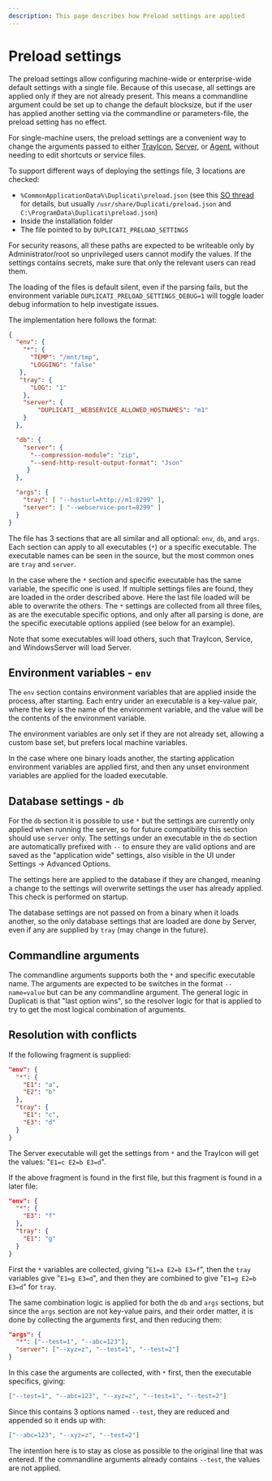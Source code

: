 ```yaml
---
description: This page describes how Preload settings are applied
---
```


# Preload settings

The preload settings allow configuring machine-wide or enterprise-wide default settings with a single file. Because of this usecase, all settings are applied only if they are not already present. This means a commandline argument could be set up to change the default blocksize, but if the user has applied another setting via the commandline or parameters-file, the preload setting has no effect.

For single-machine users, the preload settings are a convenient way to change the arguments passed to either [TrayIcon](../duplicati-programs/trayicon.md), [Server](../duplicati-programs/server.md), or [Agent](../duplicati-programs/agent.md), without needing to edit shortcuts or service files.

To support different ways of deploying the settings file, 3 locations are checked:

* `%CommonApplicationData%\Duplicati\preload.json` (see this [SO thread](https://stackoverflow.com/questions/895723/environment-getfolderpath-commonapplicationdata-is-still-returning-c-docum) for details, but usually `/usr/share/Duplicati/preload.json` and `C:\ProgramData\Duplicati\preload.json`)
* Inside the installation folder
* The file pointed to by `DUPLICATI_PRELOAD_SETTINGS`

For security reasons, all these paths are expected to be writeable only by Administrator/root so unprivileged users cannot modify the values. If the settings contains secrets, make sure that only the relevant users can read them.

The loading of the files is default silent, even if the parsing fails, but the environment variable `DUPLICATI_PRELOAD_SETTINGS_DEBUG=1` will toggle loader debug information to help investigate issues.

The implementation here follows the format:

```json
{
  "env": {
    "*": {
      "TEMP": "/mnt/tmp",
      "LOGGING": "false"
   },
   "tray": {
      "LOG": "1"
    },
    "server": {
        "DUPLICATI__WEBSERVICE_ALLOWED_HOSTNAMES": "m1"
    }
  },

  "db": {
    "server": {
      "--compression-module": "zip",
      "--send-http-result-output-format": "Json"
     }
  },

  "args": {
    "tray": [ "--hosturl=http://m1:8299" ],
    "server": [ "--webservice-port=8299" ]
  }
}
```

The file has 3 sections that are all similar and all optional: `env`, `db`, and `args`. Each section can apply to all executables (`*`) or a specific executable. The executable names can be seen in the source, but the most common ones are `tray` and `server`.

In the case where the `*` section and specific executable has the same variable, the specific one is used. If multiple settings files are found, they are loaded in the order described above. Here the last file loaded will be able to overwrite the others. The `*` settings are collected from all three files, as are the executable specific options, and only after all parsing is done, are the specific executable options applied (see below for an example).

Note that some executables will load others, such that TrayIcon, Service, and WindowsServer will load Server.

## Environment variables - `env`

The `env` section contains environment variables that are applied inside the process, after starting. Each entry under an executable is a key-value pair, where the key is the name of the environment variable, and the value will be the contents of the environment variable.

The environment variables are only set if they are not already set, allowing a custom base set, but prefers local machine variables.

In the case where one binary loads another, the starting application environment variables are applied first, and then any unset environment variables are applied for the loaded executable.

## Database settings - `db`

For the `db` section it is possible to use `*` but the settings are currently only applied when running the server, so for future compatibility this section should use `server` only. The settings under an executable in the `db` section are automatically prefixed with `--` to ensure they are valid options and are saved as the "application wide" settings, also visible in the UI under Settings -> Advanced Options.

The settings here are applied to the database if they are changed, meaning a change to the settings will overwrite settings the user has already applied. This check is performed on startup.

The database settings are not passed on from a binary when it loads another, so the only database settings that are loaded are done by Server, even if any are supplied by `tray` (may change in the future).

## Commandline arguments

The commandline arguments supports both the `*` and specific executable name. The arguments are expected to be switches in the format `--name=value` but can be any commandline argument. The general logic in Duplicati is that "last option wins", so the resolver logic for that is applied to try to get the most logical combination of arguments.

## Resolution with conflicts

If the following fragment is supplied:

```json
"env": {
  "*": {
    "E1": "a",
    "E2": "b"
  },
  "tray": {
    "E1": "c",
    "E3": "d"
  }
}
```

The Server executable will get the settings from `*` and the TrayIcon will get the values: "`E1=c E2=b E3=d`".

If the above fragment is found in the first file, but this fragment is found in a later file:

```json
"env": {
  "*": {
    "E3": "f"
  },
  "tray": {
    "E1": "g"
  }
}
```

First the `*` variables are collected, giving "`E1=a E2=b E3=f`", then the `tray` variables give "`E1=g E3=d`", and then they are combined to give "`E1=g E2=b E3=d`" for `tray`.

The same combination logic is applied for both the `db` and `args` sections, but since the `args` section are not key-value pairs, and their order matter, it is done by collecting the arguments first, and then reducing them:

```json
"args": {
  "*": ["--test=1", "--abc=123"],
  "server": ["--xyz=z", "--test=1", "--test=2"]
}
```

In this case the arguments are collected, with `*` first, then the executable specifics, giving:

```json
["--test=1", "--abc=123", "--xyz=z", "--test=1", "--test=2"]
```

Since this contains 3 options named `--test`, they are reduced and appended so it ends up with:

```json
["--abc=123", "--xyz=z", "--test=2"]
```

The intention here is to stay as close as possible to the original line that was entered. If the commandline arguments already contains `--test`, the values are not applied.
